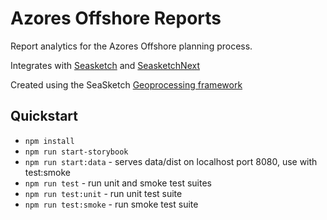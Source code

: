 # Azores Offshore Reports

Report analytics for the Azores Offshore planning process.

Integrates with [Seasketch](https://github.com/mcclintock-lab/SeaSketch) and [SeasketchNext](https://github.com/seasketch/next)

Created using the SeaSketch [Geoprocessing framework](https://github.com/seasketch/geoprocessing)

## Quickstart

* `npm install`
* `npm run start-storybook`
* `npm run start:data` - serves data/dist on localhost port 8080, use with test:smoke
* `npm run test` - run unit and smoke test suites
* `npm run test:unit` - run unit test suite
* `npm run test:smoke` - run smoke test suite
